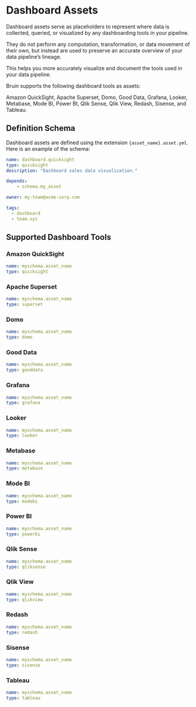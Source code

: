 # Dashboard Assets

Dashboard assets serve as placeholders to represent where data is collected, queried, or visualized by any dashboarding tools in your pipeline.

They do not perform any computation, transformation, or data movement of their own, but instead are used to preserve an accurate overview of your data pipeline’s lineage.

This helps you more accurately visualize and document the tools used in your data pipeline.

Bruin supports the following dashboard tools as assets:

Amazon QuickSight, Apache Superset, Domo, Good Data, Grafana, Looker, Metabase, Mode BI, Power BI, Qlik Sense, Qlik View, Redash, Sisense, and Tableau.

## Definition Schema
Dashboard assets are defined using the extension `{asset_name}.asset.yml`. Here is an example of the schema:

```yaml
name: dashboard.quicksight
type: quicksight
description: "Dashboard sales data visualization."

depends:
    - schema.my_asset

owner: my-team@acme-corp.com

tags:
  - dashboard
  - team.xyz
```

## Supported Dashboard Tools

### Amazon QuickSight
```yaml
name: myschema.asset_name
type: quicksight
```

### Apache Superset
```yaml
name: myschema.asset_name
type: superset
```

### Domo
```yaml
name: myschema.asset_name
type: domo
```

### Good Data
```yaml
name: myschema.asset_name
type: gooddata
```

### Grafana
```yaml
name: myschema.asset_name
type: grafana
```

### Looker
```yaml
name: myschema.asset_name
type: looker
```

### Metabase
```yaml
name: myschema.asset_name
type: metabase
```

### Mode BI
```yaml
name: myschema.asset_name
type: modebi
```

### Power BI
```yaml
name: myschema.asset_name
type: powerbi
```

### Qlik Sense
```yaml
name: myschema.asset_name
type: qliksense
```

### Qlik View
```yaml
name: myschema.asset_name
type: qlikview
```

### Redash
```yaml
name: myschema.asset_name
type: redash
```

### Sisense
```yaml
name: myschema.asset_name
type: sisense
```

### Tableau
```yaml
name: myschema.asset_name
type: tableau
```



